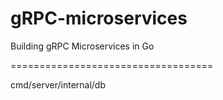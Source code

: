 # gRPC-microservices
Building gRPC Microservices in Go

===================================

cmd/server/internal/db

